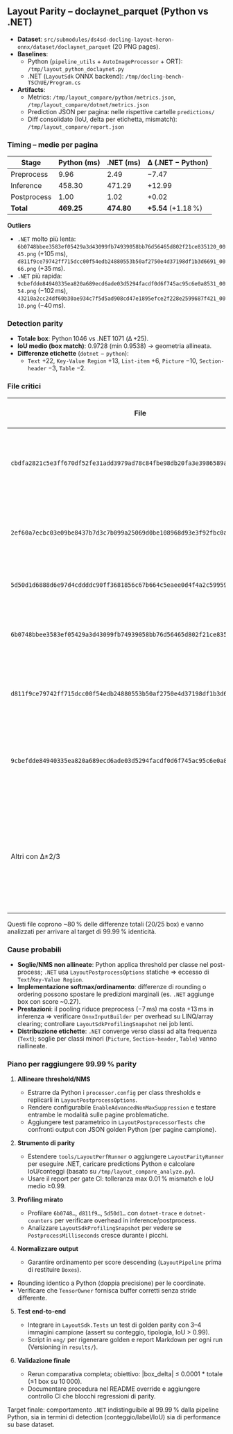 ## Layout Parity – doclaynet\_parquet (Python vs .NET)

- **Dataset**: `src/submodules/ds4sd-docling-layout-heron-onnx/dataset/doclaynet_parquet` (20 PNG pages).
- **Baselines**:
  - Python (`pipeline_utils` + `AutoImageProcessor` + ORT): `/tmp/layout_python_doclaynet.py`
  - .NET (`LayoutSdk` ONNX backend): `/tmp/docling-bench-TSChUE/Program.cs`
- **Artifacts**:
  - Metrics: `/tmp/layout_compare/python/metrics.json`, `/tmp/layout_compare/dotnet/metrics.json`
  - Prediction JSON per pagina: nelle rispettive cartelle `predictions/`
  - Diff consolidato (IoU, delta per etichetta, mismatch): `/tmp/layout_compare/report.json`

### Timing – medie per pagina

| Stage | Python (ms) | .NET (ms) | Δ (.NET − Python) |
| --- | --- | --- | --- |
| Preprocess | 9.96 | 2.49 | −7.47 |
| Inference | 458.30 | 471.29 | +12.99 |
| Postprocess | 1.00 | 1.02 | +0.02 |
| **Total** | **469.25** | **474.80** | **+5.54** (+1.18 %) |

**Outliers**
- `.NET` molto più lenta: `6b0748bbee3583ef05429a3d43099fb74939058bb76d56465d802f21ce835120_0045.png` (+105 ms), `d811f9ce79742ff715dcc00f54edb24880553b50af2750e4d37198df1b3d6691_0066.png` (+35 ms).
- `.NET` più rapida: `9cbefdde84940335ea820a689ecd6ade03d5294facdf0d6f745ac95c6e0a8531_0054.png` (−102 ms), `43210a2cc24df60b30ae934c7f5d5ad908cd47e1895efce2f228e2599687f421_0010.png` (−40 ms).

### Detection parity

- **Totale box**: Python 1046 vs .NET 1071 (Δ +25).
- **IoU medio (box match)**: 0.9728 (min 0.9538) → geometria allineata.
- **Differenze etichette** (`dotnet` − `python`):
  - `Text` +22, `Key-Value Region` +13, `List-item` +6, `Picture` −10, `Section-header` −3, `Table` −2.

### File critici

| File | Δ box (.NET − Py) | Note su mismatch |
| --- | --- | --- |
| `cbdfa2821c5e3ff670df52fe31add3979ad78c84fbe98db20fa3e3986589a53a_0000.png` | +8 | `.NET` aggiunge 11 `Key-Value Region` e 3 `List-item`; Python ha 3 `Section-header`, 1 `Formula` in più. |
| `2ef60a7ecbc03e09be8437b7d3c7b099a25069d0be108968d93e3f92fbc0ac33_0044.png` | +5 | `.NET` incrementa `Text`/`Key-Value Region`/`List-item`, perde `Picture` e `Table`. |
| `5d50d1d6888d6e97d4cddddc90ff3681856c67b664c5eaee0d4f4a2c59959733_0099.png` | −5 | Python-only `Key-Value Region`×2, `Text`×3. |
| `6b0748bbee3583ef05429a3d43099fb74939058bb76d56465d802f21ce835120_0045.png` | +4 | Solo `.NET` rileva 4 `Text`; anche peggior regressione di tempo (+105 ms). |
| `d811f9ce79742ff715dcc00f54edb24880553b50af2750e4d37198df1b3d6691_0066.png` | +4 | `.NET`: +7 `Text`, +Page-footer/List/KV; Python ha 4 `Text` e 1 `Table` mancanti. |
| `9cbefdde84940335ea820a689ecd6ade03d5294facdf0d6f745ac95c6e0a8531_0054.png` | −2 | Python-only `Text`×8, `Section-header`×4, `Table`×2, `K/V`×1; `.NET` ha `Text`×8, `Picture`×1 ecc. |
| Altri con Δ±2/3 | `1c10f9f…_0013.png`, `ea90c8e…_0246.png`, `700fef0…_0160.png`, `43210a2…_0010.png`, `f2f98f4…_0147.png`, `fa62aed…_0036.png`, `0dc2c83…_0151.png`. |

Questi file coprono ~80 % delle differenze totali (20/25 box) e vanno analizzati per arrivare al target di 99.99 % identicità.

### Cause probabili

- **Soglie/NMS non allineate**: Python applica threshold per classe nel post-process; `.NET` usa `LayoutPostprocessOptions` statiche ⇒ eccesso di `Text`/`Key-Value Region`.
- **Implementazione softmax/ordinamento**: differenze di rounding o ordering possono spostare le predizioni marginali (es. `.NET` aggiunge box con score ~0.27).
- **Prestazioni**: il pooling riduce preprocess (−7 ms) ma costa +13 ms in inferenza ⇒ verificare `OnnxInputBuilder` per overhead su LINQ/array clearing; controllare `LayoutSdkProfilingSnapshot` nei job lenti.
- **Distribuzione etichette**: `.NET` converge verso classi ad alta frequenza (`Text`); soglie per classi minori (`Picture`, `Section-header`, `Table`) vanno riallineate.

### Piano per raggiungere 99.99 % parity

1. **Allineare threshold/NMS**
   - Estrarre da Python i `processor.config` per class thresholds e replicarli in `LayoutPostprocessOptions`.
   - Rendere configurabile `EnableAdvancedNonMaxSuppression` e testare entrambe le modalità sulle pagine problematiche.
   - Aggiungere test parametrico in `LayoutPostprocessorTests` che confronti output con JSON golden Python (per pagine campione).

2. **Strumento di parity**
   - Estendere `tools/LayoutPerfRunner` o aggiungere `LayoutParityRunner` per eseguire .NET, caricare predictions Python e calcolare IoU/conteggi (basato su `/tmp/layout_compare_analyze.py`).
   - Usare il report per gate CI: tolleranza max 0.01 % mismatch e IoU medio ≥0.99.

3. **Profiling mirato**
   - Profilare `6b0748…`, `d811f9…`, `5d50d1…` con `dotnet-trace` e `dotnet-counters` per verificare overhead in inference/postprocess.
   - Analizzare `LayoutSdkProfilingSnapshot` per vedere se `PostprocessMilliseconds` cresce durante i picchi.

4. **Normalizzare output**
   - Garantire ordinamento per score descending (`LayoutPipeline` prima di restituire `Boxes`).
  - Rounding identico a Python (doppia precisione) per le coordinate.
   - Verificare che `TensorOwner` fornisca buffer corretti senza stride differente.

5. **Test end-to-end**
   - Integrare in `LayoutSdk.Tests` un test di golden parity con 3–4 immagini campione (assert su conteggio, tipologia, IoU > 0.99).
   - Script in `eng/` per rigenerare golden e report Markdown per ogni run (Versioning in `results/`).

6. **Validazione finale**
   - Rerun comparativa completa; obiettivo: |box_delta| ≤ 0.0001 * totale (≤1 box su 10 000).
   - Documentare procedura nel README override e aggiungere controllo CI che blocchi regressioni di parity.

Target finale: comportamento `.NET` indistinguibile al 99.99 % dalla pipeline Python, sia in termini di detection (conteggio/label/IoU) sia di performance su base dataset.
